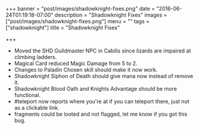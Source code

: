 +++
banner = "post/images/shadowknight-fixes.png"
date = "2016-06-24T01:19:18-07:00"
description = "Shadowknight Fixes"
images = ["post/images/shadowknight-fixes.png"]
menu = ""
tags = ["shadowknight"]
title = "Shadowknight Fixes"

+++
* Moved the SHD Guildmaster NPC in Cabilis since lizards are impaired at climbing ladders.
* Magical Card reduced Magic Damage from 5 to 2.
* Changes to Paladin Chosen skill should make it now work.
* Shadowknight Siphon of Death should give mana now instead of remove it.
* Shadowknight Blood Oath and Knights Advantage should be more functional.
* #teleport now reports where you're at if you can teleport there, just not as a clickable link.
* fragments could be looted and not flagged, let me know if you got this bug.
<!--more-->
